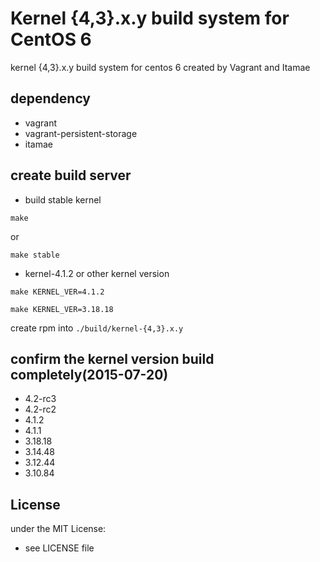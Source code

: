 # Kernel {4,3}.x.y build system for CentOS 6

kernel {4,3}.x.y build system for centos 6 created by Vagrant and Itamae

## dependency

- vagrant
- vagrant-persistent-storage
- itamae

## create build server

- build stable kernel

```
make
```

or 

```
make stable
```

- kernel-4.1.2 or other kernel version

```
make KERNEL_VER=4.1.2
```
```
make KERNEL_VER=3.18.18
```

create rpm into `./build/kernel-{4,3}.x.y`

## confirm the kernel version build completely(2015-07-20)
- 4.2-rc3
- 4.2-rc2
- 4.1.2
- 4.1.1
- 3.18.18
- 3.14.48
- 3.12.44
- 3.10.84

## License
under the MIT License:
- see LICENSE file

